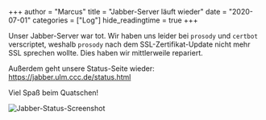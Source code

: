 +++
author = "Marcus"
title = "Jabber-Server läuft wieder"
date = "2020-07-01"
categories = ["Log"]
hide_readingtime = true
+++

Unser Jabber-Server war tot. Wir haben uns leider bei `prosody` und `certbot`
verscriptet, weshalb `prosody` nach dem SSL-Zertifikat-Update nicht mehr
SSL sprechen wollte. Dies haben wir mittlerweile repariert.

Außerdem geht unsere Status-Seite wieder:
<https://jabber.ulm.ccc.de/status.html>

Viel Spaß beim Quatschen!

![Jabber-Status-Screenshot](2020-07-01-134008_887x844_scrot.png)

